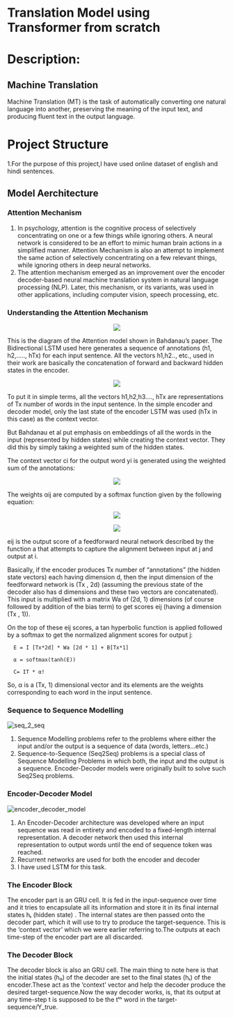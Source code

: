 # Translation Model using Transformer from scratch

# Description:

## Machine Translation
Machine Translation (MT) is the task of automatically converting one natural language into another, preserving the meaning of the input text, and producing fluent text in the output language.


# Project Structure

1.For the purpose of this project,I have used online dataset of english and hindi sentences.

## Model Aerchitecture 

### Attention Mechanism
1.    In psychology, attention is the cognitive process of selectively concentrating on one or a few things while ignoring others.
      A neural network is considered to be an effort to mimic human brain actions in a simplified manner. Attention Mechanism is also 
      an attempt to implement the same action of selectively concentrating on a few relevant things, while ignoring others in deep neural networks. 
2.    The attention mechanism emerged as an improvement over the encoder decoder-based neural machine translation system in natural language processing 
      (NLP). Later, this mechanism, or its variants, was used in other applications, including computer vision, speech processing, etc.
      
### Understanding the Attention Mechanism
<p align="center">
  <img src="https://user-images.githubusercontent.com/55678844/150070973-79d5fd02-4f2b-4b88-bf07-3dddd360deac.jpg" />
</p>

This is the diagram of the Attention model shown in Bahdanau’s paper. The Bidirectional LSTM used here generates a sequence of annotations (h1, h2,….., hTx) for each input sentence. All the vectors h1,h2.., etc., used in their work are basically the concatenation of forward and backward hidden states in the encoder.

<p align="center">
  <img src="https://user-images.githubusercontent.com/55678844/150071258-bc0298e5-3ff0-4464-bce4-050894e40be2.jpg" />
</p>


To put it in simple terms, all the vectors h1,h2,h3…., hTx are representations of Tx number of words in the input sentence. In the simple encoder and decoder model, only the last state of the encoder LSTM was used (hTx in this case) as the context vector.

But Bahdanau et al put emphasis on embeddings of all the words in the input (represented by hidden states) while creating the context vector. They did this by simply taking a weighted sum of the hidden states.

The context vector ci for the output word yi is generated using the weighted sum of the annotations:

<p align="center">
  <img src="https://user-images.githubusercontent.com/55678844/150071393-2ee9660e-991d-4d88-93a9-d2564a164e21.jpg" />
</p>

 The weights αij are computed by a softmax function given by the following equation:
 
 <p align="center">
  <img src="https://user-images.githubusercontent.com/55678844/150071553-49aabd76-7a99-4720-a509-f85ecb4e32e9.jpg" />
</p>
<p align="center">
  <img src="https://user-images.githubusercontent.com/55678844/150071656-f63d7e2f-5003-4185-9599-02c0ca1d0d8d.jpg" />
</p>

eij is the output score of a feedforward neural network described by the function a that attempts to capture the alignment between input at j and output at i.

Basically, if the encoder produces Tx number of “annotations” (the hidden state vectors) each having dimension d, then the input dimension of the feedforward network is 
(Tx , 2d) (assuming the previous state of the decoder also has d dimensions and these two vectors are concatenated). This input is multiplied with a matrix Wa of (2d, 1) dimensions (of course followed by addition of the bias term) to get scores eij (having a dimension (Tx , 1)).

On the top of these eij scores, a tan hyperbolic function is applied followed by a softmax to get the normalized alignment scores for output j:

      E = I [Tx*2d] * Wa [2d * 1] + B[Tx*1]

      α = softmax(tanh(E))

      C= IT * α!


So, α is a (Tx, 1) dimensional vector and its elements are the weights corresponding to each word in the input sentence.


### Sequence to Sequence Modelling
![seq_2_seq](https://user-images.githubusercontent.com/55678844/149960315-3e1f8269-0303-44c4-aa8e-5a54ee75c8d3.png)

1.  Sequence Modelling problems refer to the problems where either the input and/or the output is a sequence of data (words, letters…etc.)
2.  Sequence-to-Sequence (Seq2Seq) problems is a special class of Sequence Modelling Problems in which both, the input and the output is a sequence. 
Encoder-Decoder models were originally built to solve such Seq2Seq problems. 

### Encoder-Decoder Model
![encoder_decoder_model](https://user-images.githubusercontent.com/55678844/149959954-099b3ef4-3690-4ae9-98c9-d931db4e4cc8.png)

1. An Encoder-Decoder architecture was developed where an input sequence was read in entirety and encoded to a fixed-length internal representation.
   A decoder network then used this internal representation to output words until the end of sequence token was reached. 
2. Recurrent networks are used for both the encoder and decoder
3. I have used LSTM for this task.

### The Encoder Block
   The encoder part is an GRU cell. It is fed in the input-sequence over time and it tries to encapsulate all its information and store it in its 
   final internal states hₜ (hidden state) . The internal states are then passed onto the decoder part, which it will use to try 
   to produce the target-sequence. This is the ‘context vector’ which we were earlier referring to.The outputs at each time-step of the encoder part 
   are all discarded.
      
### The Decoder Block
   The decoder block is also an GRU cell. The main thing to note here is that the initial states (h₀) of the decoder are set to the final states 
   (hₜ) of the encoder.These act as the ‘context’ vector and help the decoder produce the desired target-sequence.Now the way decoder works, is, that 
   its output at any time-step t is supposed to be the tᵗʰ word in the target-sequence/Y_true. 
